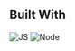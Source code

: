 ## Built With
![JS](https://img.icons8.com/?size=100&id=PXTY4q2Sq2lG&format=png&color=000000)
![Node](https://img.icons8.com/?size=100&id=hsPbhkOH4FMe&format=png&color=000000)
